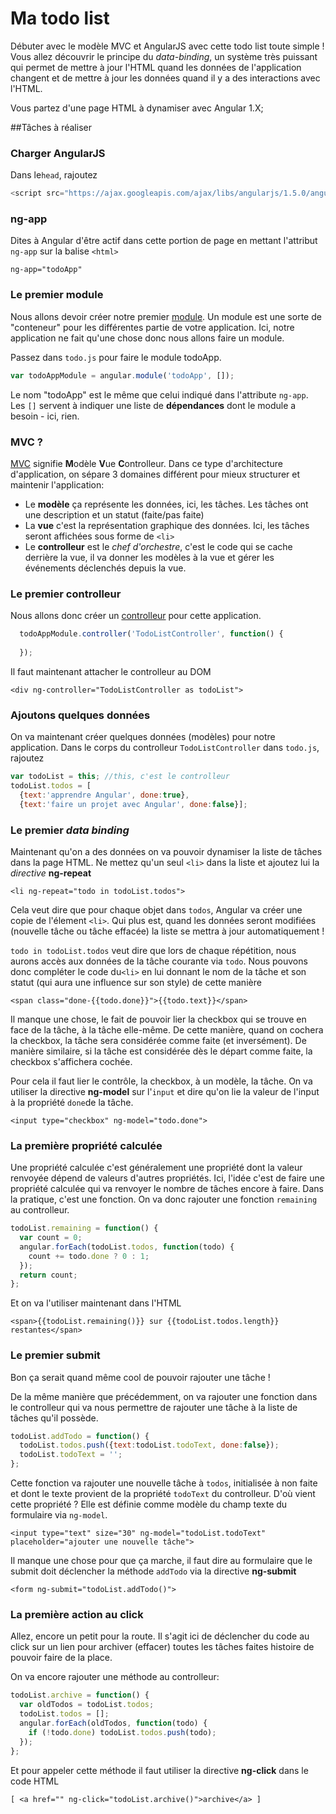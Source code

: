 # Ma todo list

Débuter avec le modèle MVC et AngularJS avec cette todo list toute simple ! Vous allez découvrir le principe du *data-binding*, un système très puissant qui permet de mettre à jour l'HTML quand les données de l'application changent et de mettre à jour les données quand il y a des interactions avec l'HTML.

Vous partez d'une page HTML à dynamiser avec Angular 1.X;

##Tâches à réaliser

### Charger AngularJS

Dans le`head`, rajoutez

```javascript
<script src="https://ajax.googleapis.com/ajax/libs/angularjs/1.5.0/angular.min.js"></script>
```

### ng-app

Dites à Angular d'être actif dans cette portion de page en mettant l'attribut `ng-app` sur la balise `<html>`

```
ng-app="todoApp"
```

### Le premier module

Nous allons devoir créer notre premier [module](https://docs.angularjs.org/guide/module). Un module est une sorte de "conteneur" pour les différentes partie de votre application. Ici, notre application ne fait qu'une chose donc nous allons faire un module. 

Passez dans `todo.js` pour faire le module todoApp.

```javascript
var todoAppModule = angular.module('todoApp', []);
```

Le nom "todoApp" est le même que celui indiqué dans l'attribute `ng-app`.
Les `[]` servent à indiquer une liste de **dépendances** dont le module a besoin - ici, rien.

### MVC ?

[MVC](https://fr.wikipedia.org/wiki/Mod%C3%A8le-vue-contr%C3%B4leur) signifie **M**odèle **V**ue **C**ontrolleur. Dans ce type d'architecture d'application, on sépare 3 domaines différent pour mieux structurer et maintenir l'application: 
- Le **modèle** ça représente les données, ici, les tâches. Les tâches ont une description et un statut (faite/pas faite)
- La **vue** c'est la représentation graphique des données. Ici, les tâches seront affichées sous forme de `<li>`
- Le **controlleur** est le *chef d'orchestre*, c'est le code qui se cache derrière la vue, il va donner les modèles à la vue et gérer les événements déclenchés depuis la vue.

### Le premier controlleur

Nous allons donc créer un [controlleur](https://docs.angularjs.org/guide/controller) pour cette application.

```javascript
  todoAppModule.controller('TodoListController', function() {
    
  });
```

Il faut maintenant attacher le controlleur au DOM

```
<div ng-controller="TodoListController as todoList">
```

### Ajoutons quelques données

On va maintenant créer quelques données (modèles) pour notre application. Dans le corps du controlleur `TodoListController` dans `todo.js`, rajoutez

```javascript
var todoList = this; //this, c'est le controlleur
todoList.todos = [
  {text:'apprendre Angular', done:true},
  {text:'faire un projet avec Angular', done:false}];
```

### Le premier *data binding*

Maintenant qu'on a des données on va pouvoir dynamiser la liste de tâches dans la page HTML. Ne mettez qu'un seul `<li>` dans la liste et ajoutez lui la *directive* **ng-repeat** 

```
<li ng-repeat="todo in todoList.todos">
```

Cela veut dire que pour chaque objet dans `todos`, Angular va créer une copie de l'élement `<li>`. Qui plus est, quand les données seront modifiées (nouvelle tâche ou tâche effacée) la liste se mettra à jour automatiquement !

`todo in todoList.todos` veut dire que lors de chaque répétition, nous aurons accès aux données de la tâche courante via `todo`. Nous pouvons donc compléter le code du`<li>` en lui donnant le nom de la tâche et son statut (qui aura une influence sur son style) de cette manière 

```
<span class="done-{{todo.done}}">{{todo.text}}</span>
```

Il manque une chose, le fait de pouvoir lier la checkbox qui se trouve en face de la tâche, à la tâche elle-même. De cette manière, quand on cochera la checkbox, la tâche sera considérée comme faite (et inversément). 
De manière similaire, si la tâche est considérée dès le départ comme faite, la checkbox s'affichera cochée.

Pour cela il faut lier le contrôle, la checkbox, à un modèle, la tâche. On va utiliser la directive **ng-model** sur l'`input` et dire qu'on lie la valeur de l'input à la propriété `done`de la tâche.

```
<input type="checkbox" ng-model="todo.done">
```

### La première propriété calculée

Une propriété calculée c'est généralement une propriété dont la valeur renvoyée dépend de valeurs d'autres propriétés. Ici, l'idée c'est de faire une propriété calculée qui va renvoyer le nombre de tâches encore à faire.
Dans la pratique, c'est une fonction. On va donc rajouter une fonction `remaining` au controlleur.

```javascript
todoList.remaining = function() {
  var count = 0;
  angular.forEach(todoList.todos, function(todo) {
    count += todo.done ? 0 : 1;
  });
  return count;
};
```

Et on va l'utiliser maintenant dans l'HTML

```
<span>{{todoList.remaining()}} sur {{todoList.todos.length}} restantes</span>
```

### Le premier submit

Bon ça serait quand même cool de pouvoir rajouter une tâche ! 

De la même manière que précédemment, on va rajouter une fonction dans le controlleur qui va nous permettre de rajouter une tâche à la liste de tâches qu'il possède.

```javascript
todoList.addTodo = function() {
  todoList.todos.push({text:todoList.todoText, done:false});
  todoList.todoText = '';
};
```

Cette fonction va rajouter une nouvelle tâche à `todos`, initialisée à non faite et dont le texte provient de la propriété `todoText` du controlleur. D'où vient cette propriété ? Elle est définie comme modèle du champ texte du formulaire via `ng-model`.

```
<input type="text" size="30" ng-model="todoList.todoText" placeholder="ajouter une nouvelle tâche">
```

Il manque une chose pour que ça marche, il faut dire au formulaire que le submit doit déclencher la méthode `addTodo` via la directive **ng-submit**

```
<form ng-submit="todoList.addTodo()">
```

### La première action au click

Allez, encore un petit pour la route. Il s'agit ici de déclencher du code au click sur un lien pour archiver (effacer) toutes les tâches faites histoire de pouvoir faire de la place.

On va encore rajouter une méthode au controlleur:

```javascript
todoList.archive = function() {
  var oldTodos = todoList.todos;
  todoList.todos = [];
  angular.forEach(oldTodos, function(todo) {
    if (!todo.done) todoList.todos.push(todo);
  });
};
```

Et pour appeler cette méthode il faut utiliser la directive **ng-click** dans le code HTML

```
[ <a href="" ng-click="todoList.archive()">archive</a> ]
```


